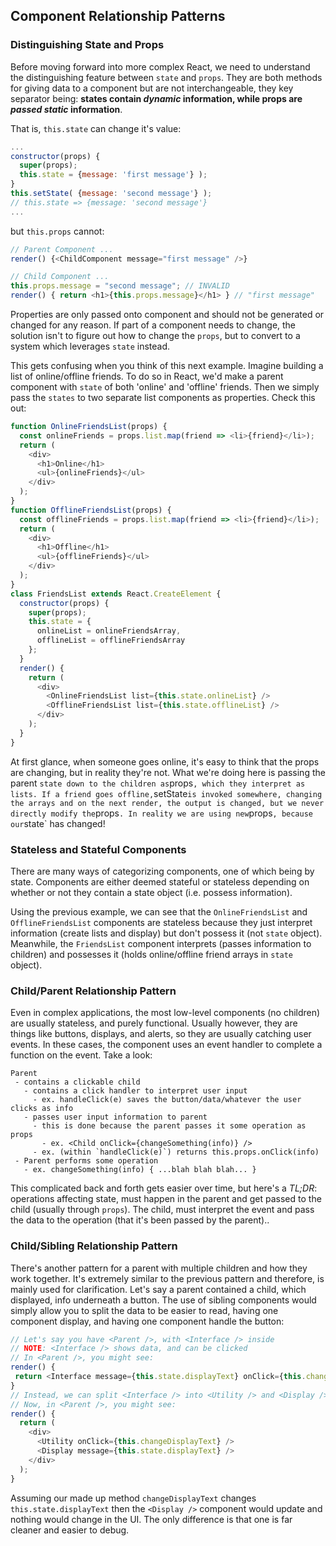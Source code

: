 ## Component Relationship Patterns

### Distinguishing State and Props

Before moving forward into more complex React, we need to understand the distinguishing feature between `state` and `props`. They are both methods for giving data to a component but are not interchangeable, they key separator being: **states contain _dynamic_ information, while props are _passed static_ information**.

That is, `this.state` can change it's value:

```javascript
...
constructor(props) {
  super(props);
  this.state = {message: 'first message'} );
}
this.setState( {message: 'second message'} );
// this.state => {message: 'second message'}
...
```

but `this.props` cannot:

```javascript
// Parent Component ...
render() {<ChildComponent message="first message" />}

// Child Component ...
this.props.message = "second message"; // INVALID
render() { return <h1>{this.props.message}</h1> } // "first message"
```

Properties are only passed onto component and should not be generated or changed for any reason. If part of a component needs to change, the solution isn't to figure out how to change the `props`, but to convert to a system which leverages `state` instead.

This gets confusing when you think of this next example. Imagine building a list of online/offline friends. To do so in React, we'd make a parent component with `state` of both 'online' and 'offline' friends. Then we simply pass the `states` to two separate list components as properties. Check this out:

```javascript
function OnlineFriendsList(props) {
  const onlineFriends = props.list.map(friend => <li>{friend}</li>);
  return (
    <div>
      <h1>Online</h1>
      <ul>{onlineFriends}</ul>
    </div>
  );
}
function OfflineFriendsList(props) {
  const offlineFriends = props.list.map(friend => <li>{friend}</li>);
  return (
    <div>
      <h1>Offline</h1>
      <ul>{offlineFriends}</ul>
    </div>
  );
}
class FriendsList extends React.CreateElement {
  constructor(props) {
    super(props);
    this.state = {
      onlineList = onlineFriendsArray,
      offlineList = offlineFriendsArray
    };
  }
  render() {
    return (
      <div>
        <OnlineFriendsList list={this.state.onlineList} />
        <OfflineFriendsList list={this.state.offlineList} />
      </div>
    );
  }
}
```

At first glance, when someone goes online, it's easy to think that the props are changing, but in reality they're not. What we're doing here is passing the parent `state down to the children as`props`, which they interpret as lists. If a friend goes offline,`setState`is invoked somewhere, changing the arrays and on the next render, the output is changed, but we never directly modify the`props`. In reality we are using new`props`, because our`state` has changed!

### Stateless and Stateful Components

There are many ways of categorizing components, one of which being by state. Components are either deemed stateful or stateless depending on whether or not they contain a state object (i.e. possess information).

Using the previous example, we can see that the `OnlineFriendsList` and `OfflineFriendsList` components are stateless because they just interpret information (create lists and display) but don't possess it (not `state` object). Meanwhile, the `FriendsList` component interprets (passes information to children) and possesses it (holds online/offline friend arrays in `state` object).

### Child/Parent Relationship Pattern

Even in complex applications, the most low-level components (no children) are usually stateless, and purely functional. Usually however, they are things like buttons, displays, and alerts, so they are usually catching user events. In these cases, the component uses an event handler to complete a function on the event. Take a look:

```
Parent
 - contains a clickable child
   - contains a click handler to interpret user input
     - ex. handleClick(e) saves the button/data/whatever the user clicks as info
   - passes user input information to parent
     - this is done because the parent passes it some operation as props
       - ex. <Child onClick={changeSomething(info)} />
     - ex. (within `handleClick(e)`) returns this.props.onClick(info)
 - Parent performs some operation
   - ex. changeSomething(info) { ...blah blah blah... }
```

This complicated back and forth gets easier over time, but here's a _TL;DR_: operations affecting state, must happen in the parent and get passed to the child (usually through `props`). The child, must interpret the event and pass the data to the operation (that it's been passed by the parent)..

### Child/Sibling Relationship Pattern

There's another pattern for a parent with multiple children and how they work together. It's extremely similar to the previous pattern and therefore, is mainly used for clarification. Let's say a parent contained a child, which displayed, info underneath a button. The use of sibling components would simply allow you to split the data to be easier to read, having one component display, and having one component handle the button:

```javascript
// Let's say you have <Parent />, with <Interface /> inside
// NOTE: <Interface /> shows data, and can be clicked
// In <Parent />, you might see:
render() {
 return <Interface message={this.state.displayText} onClick={this.changeDisplayText} />;
}
// Instead, we can split <Interface /> into <Utility /> and <Display />
// Now, in <Parent />, you might see:
render() {
  return (
    <div>
      <Utility onClick={this.changeDisplayText} />
      <Display message={this.state.displayText} />
    </div>
  );
}
```

Assuming our made up method `changeDisplayText` changes `this.state.displayText` then the `<Display />` component would update and nothing would change in the UI. The only difference is that one is far cleaner and easier to debug.
